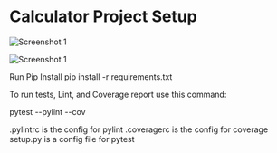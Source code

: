 # Calculator Project Setup
![Screenshot 1](https://i.imgur.com/wMrSCtl.png)

![Screenshot 1](https://i.imgur.com/0OtUpY3.png)

Run Pip Install
pip install -r requirements.txt

To run tests, Lint, and Coverage report use this command:

pytest  --pylint --cov

.pylintrc is the config for pylint
.coveragerc is the config for coverage
setup.py is a config file for pytest
